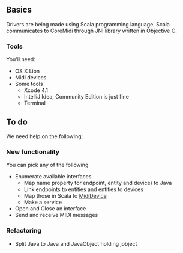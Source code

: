 ## Basics

Drivers are being made using Scala programming language. Scala communicates to CoreMidi through JNI library written in Objective C.

### Tools

You'll need:

* OS X Lion
* Midi devices
* Some tools
    * Xcode 4.1
    * IntelliJ Idea, Community Edition is just fine
    * Terminal

## To do

We need help on the following:

### New functionality

You can pick any of the following

* Enumerate available interfaces
    * Map name property for endpoint, entity and device) to Java
    * Link endpoints to entities and entities to devices
    * Map those in Scala to [MidiDevice](http://download.oracle.com/javase/1.5.0/docs/api/javax/sound/midi/MidiDevice.Info.html)
    * Make a service
* Open and Close an interface
* Send and receive MIDI messages

### Refactoring

* Split Java to Java and JavaObject holding jobject

